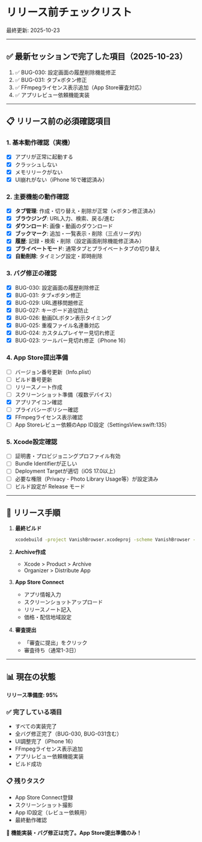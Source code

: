 # リリース前チェックリスト

最終更新: 2025-10-23

---

## ✅ 最新セッションで完了した項目（2025-10-23）

1. ✅ BUG-030: 設定画面の履歴削除機能修正
2. ✅ BUG-031: タブ×ボタン修正
3. ✅ FFmpegライセンス表示追加（App Store審査対応）
4. ✅ アプリレビュー依頼機能実装

---

## 📋 リリース前の必須確認項目

### 1. 基本動作確認（実機）
- [x] アプリが正常に起動する
- [x] クラッシュしない
- [x] メモリリークがない
- [x] UI崩れがない（iPhone 16で確認済み）

### 2. 主要機能の動作確認
- [x] **タブ管理**: 作成・切り替え・削除が正常（×ボタン修正済み）
- [x] **ブラウジング**: URL入力、検索、戻る/進む
- [x] **ダウンロード**: 画像・動画のダウンロード
- [x] **ブックマーク**: 追加・一覧表示・削除（三点リーダ内）
- [x] **履歴**: 記録・検索・削除（設定画面削除機能修正済み）
- [x] **プライベートモード**: 通常タブとプライベートタブの切り替え
- [x] **自動削除**: タイミング設定・即時削除

### 3. バグ修正の確認
- [x] BUG-030: 設定画面の履歴削除修正
- [x] BUG-031: タブ×ボタン修正
- [x] BUG-029: URL遷移問題修正
- [x] BUG-027: キーボード追従防止
- [x] BUG-026: 動画DLボタン表示タイミング
- [x] BUG-025: 重複ファイル名連番対応
- [x] BUG-024: カスタムプレイヤー見切れ修正
- [x] BUG-023: ツールバー見切れ修正（iPhone 16）

### 4. App Store提出準備
- [ ] バージョン番号更新（Info.plist）
- [ ] ビルド番号更新
- [ ] リリースノート作成
- [ ] スクリーンショット準備（複数デバイス）
- [x] アプリアイコン確認
- [ ] プライバシーポリシー確認
- [x] FFmpegライセンス表示確認
- [ ] App Storeレビュー依頼のApp ID設定（SettingsView.swift:135）

### 5. Xcode設定確認
- [ ] 証明書・プロビジョニングプロファイル有効
- [ ] Bundle Identifierが正しい
- [ ] Deployment Targetが適切（iOS 17.0以上）
- [ ] 必要な権限（Privacy - Photo Library Usage等）が設定済み
- [ ] ビルド設定が Release モード

---

## 🚀 リリース手順

1. **最終ビルド**
   ```bash
   xcodebuild -project VanishBrowser.xcodeproj -scheme VanishBrowser -configuration Release
   ```

2. **Archive作成**
   - Xcode > Product > Archive
   - Organizer > Distribute App

3. **App Store Connect**
   - アプリ情報入力
   - スクリーンショットアップロード
   - リリースノート記入
   - 価格・配信地域設定

4. **審査提出**
   - 「審査に提出」をクリック
   - 審査待ち（通常1-3日）

---

## 📊 現在の状態

**リリース準備度: 95%**

### ✅ 完了している項目
- すべての実装完了
- 全バグ修正完了（BUG-030, BUG-031含む）
- UI調整完了（iPhone 16）
- FFmpegライセンス表示追加
- アプリレビュー依頼機能実装
- ビルド成功

### 📋 残りタスク
- App Store Connect登録
- スクリーンショット撮影
- App ID設定（レビュー依頼用）
- 最終動作確認

**🎉 機能実装・バグ修正は完了。App Store提出準備のみ！**
